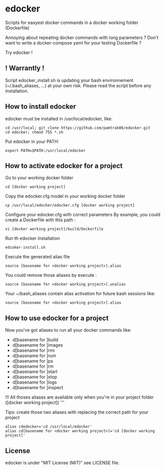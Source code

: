 # edocker
Scripts for easyest docker commands in a docker working folder (Dockerfile)

Annoying about repeating docker commands with long parameters ?
Don't want to write a docker-compose yaml for your testing Dockerfile ?

Try edocker !
## ! Warrantly !
Script edocker_install.sh is updating your bash environnement (~/.bash_aliases, ...) at your own risk.
Please read the script before any installation.

## How to install edocker
edocker must be installed in /usr/local/edocker, like:
```
cd /usr/local; git clone https://github.com/pamtrak06/edocker.git
cd edocker; chmod 755 *.sh
```

Put edocker in your PATH:
```
export PATH=$PATH:/usr/local/edocker
```

## How to activate edocker for a project
Go to your working docker folder
```
cd [docker working project]
```
Copy the edocker.cfg model in your working docker folder
```
cp /usr/local/edocker/edocker.cfg [docker working project] 
```
Configure your edocker.cfg with correct parameters
By example, you could create a Dockerfile with this path :
```
vi [docker working project]/build/Dockerfile
```
Run th edocker installation
```
edcoker-install.sh
```
Execute the generated alias file
```
source [basename for <docker working project>].alias
```
You could remove those aliases by execute :
```
source [basename for <docker working project>].unalias
```
Your ~/bash_aliases contain alias activation for future bash sessions like:
```
source [basename for <docker working project>].alias
```

## How to use edocker for a project
Now you've got aliases to run all your docker commands like:
- d[basename for <docker working project>]build
- d[basename for <docker working project>]images
- d[basename for <docker working project>]rmi
- d[basename for <docker working project>]rum
- d[basename for <docker working project>]ps
- d[basename for <docker working project>]rm
- d[basename for <docker working project>]start
- d[basename for <docker working project>]stop
- d[basename for <docker working project>]logs
- d[basename for <docker working project>]inspect

!!! All thoses aliases are available only when you're in your project folder ([docker working project]) '''

Tips: create those two aliases with replacing the correct path for your project
```
alias cdedocker='cd /usr/local/edocker'
alias cd[basename for <docker working project>]='cd [docker working project]'
```
## License
edocker is under  "MIT License (MIT)" see LICENSE file.
